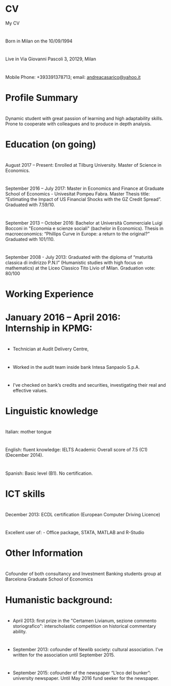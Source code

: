 # CV
My CV
#
Born in Milan on the 10/09/1994
#
Live in Via Giovanni Pascoli 3, 20129, Milan
#
Mobile Phone: +393391378713; email: andreacasarico@yahoo.it

# Profile Summary
#
Dynamic student with great passion of learning and high adaptability skills. Prone to cooperate with colleagues and to produce in depth analysis. 

# Education (on going)
# 
August 2017 – Present: 	Enrolled at Tilburg University. Master of Science in Economics.
#
September 2016 – July 2017:	Master in Economics and Finance at Graduate School of Economics - Univesitat Pompeu Fabra. Master Thesis title: “Estimating the Impact of US Financial Shocks with the GZ Credit Spread”. Graduated with 7.59/10.
#
September 2013 – October 2016: Bachelor at Università Commerciale Luigi Bocconi in "Economia e scienze sociali" (bachelor in Economics). Thesis in macroeconomics: “Phillips Curve in Europe: a return to the original?” Graduated with 101/110.
#
September 2008 - July 2013:	Graduated with the diploma of “maturità classica di indirizzo P.N.I” (Humanistic studies with high focus on mathematics) at the Liceo Classico           Tito Livio of Milan. Graduation vote: 80/100		
#
# Working Experience

# January 2016 – April 2016: 	Internship in KPMG:
#
- Technician at Audit Delivery Centre,
#
- Worked in the audit team inside bank Intesa Sanpaolo S.p.A.
#
- I’ve checked on bank’s credits and securities, investigating their real and effective values.
#
# Linguistic knowledge
#
Italian: mother tongue
#
English: fluent knowledge: IELTS Academic Overall score of 7.5 (C1) (December 2014).
#
Spanish: Basic level (B1). No certification.

#
# ICT skills
#
December 2013: ECDL certification (European Computer Driving Licence)
#
Excellent user of: - Office package, STATA, MATLAB and R-Studio
#
# Other Information
#
Cofounder of both consultancy and Investment Banking students group at Barcelona Graduate School of Economics

# Humanistic background:
#
- April 2013: first prize in the "Certamen Livianum, sezione commento storiografico": interscholastic competition on historical commentary ability.
#
- September 2013: cofounder of Newlib society: cultural association. I’ve written for the association until September 2015.
#
- September 2015: cofounder of the newspaper “L’eco del bunker”: university newspaper. Until May 2016 fund seeker for the newspaper.
